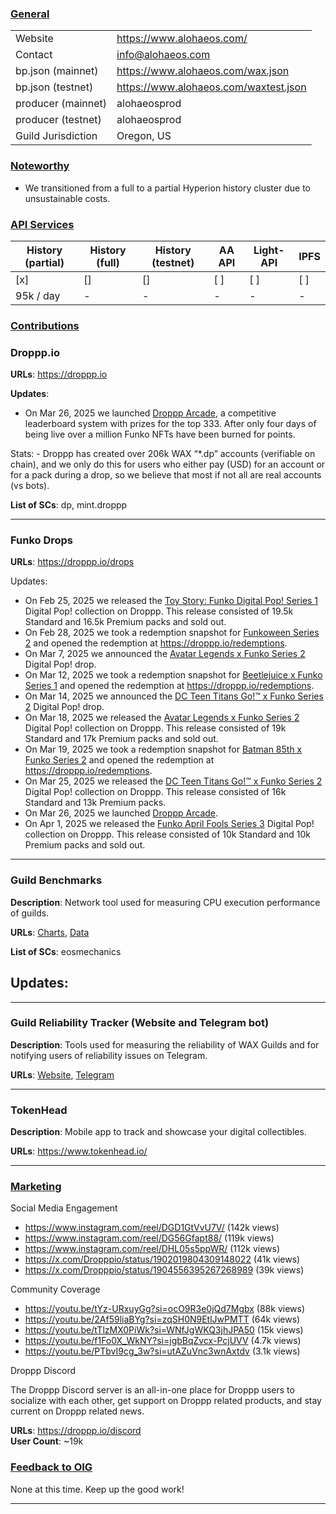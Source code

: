 ### <ins>General</ins>

|  |  |
| --- | --- |
| Website | https://www.alohaeos.com/ |
| Contact | info@alohaeos.com |
| bp.json (mainnet) | https://www.alohaeos.com/wax.json |
| bp.json (testnet) | https://www.alohaeos.com/waxtest.json |
| producer (mainnet) | alohaeosprod |
| producer (testnet) | alohaeosprod |
| Guild Jurisdiction | Oregon, US |

### <ins>Noteworthy</ins>

- We transitioned from a full to a partial Hyperion history cluster due to unsustainable costs.   


### <ins>API Services</ins>

| History (partial) | History (full) | History (testnet) | AA API | Light-API  | IPFS |
|--------|--------|--------|--------|--------|--------|
| [x] | [] | [] | [ ] | [ ] | [ ] |  [ ] |
| 95k / day | - | - | - | - |  - |


### <ins>Contributions</ins>

### Droppp.io

**URLs**: https://droppp.io

**Updates**: 

- On Mar 26, 2025 we launched [Droppp Arcade](https://droppp.io/arcade/), a competitive leaderboard system with prizes for the top 333. After only four days of being live over a million Funko NFTs have been burned for points.   

Stats: - Droppp has created over 206k WAX “*.dp” accounts (verifiable on chain), and we only do this for users who either pay (USD) for an account or for a pack during a drop, so we believe that most if not all are real accounts (vs bots).

**List of SCs**: dp, mint.droppp

-------------------------------------------------------------------------------------------

### Funko Drops

**URLs**: https://droppp.io/drops

Updates:

- On Feb 25, 2025 we released the [Toy Story: Funko Digital Pop! Series 1](https://droppp.io/drop/255/toy-story-series-1/) Digital Pop! collection on Droppp. This release consisted of 19.5k Standard and 16.5k Premium packs and sold out.   
- On Feb 28, 2025 we took a redemption snapshot for [Funkoween Series 2](https://droppp.io/drop/234/funkoween-series-2/) and opened the redemption at https://droppp.io/redemptions.   
- On Mar 7, 2025 we announced the [Avatar Legends x Funko Series 2](https://droppp.io/drop/258/avatar-legends-series-2/) Digital Pop! drop.   
- On Mar 12, 2025 we took a redemption snapshot for [Beetlejuice x Funko Series 1](https://droppp.io/drop/237/beetlejuice-series-1/) and opened the redemption at https://droppp.io/redemptions.   
- On Mar 14, 2025 we announced the [DC Teen Titans Go!™ x Funko Series 2](https://droppp.io/drop/261/dc-teen-titans-go-series-2/) Digital Pop! drop.   
- On Mar 18, 2025 we released the [Avatar Legends x Funko Series 2](https://droppp.io/drop/258/avatar-legends-series-2/) Digital Pop! collection on Droppp. This release consisted of 19k Standard and 17k Premium packs and sold out.   
- On Mar 19, 2025 we took a redemption snapshot for [Batman 85th x Funko Series 2](https://droppp.io/drop/240/batman-85th-series-2/) and opened the redemption at https://droppp.io/redemptions.   
- On Mar 25, 2025 we released the [DC Teen Titans Go!™ x Funko Series 2](https://droppp.io/drop/261/dc-teen-titans-go-series-2/) Digital Pop! collection on Droppp. This release consisted of 16k Standard and 13k Premium packs.   
- On Mar 26, 2025 we launched [Droppp Arcade](https://droppp.io/arcade/).
- On Apr 1, 2025 we released the [Funko April Fools Series 3](https://droppp.io/drop/264/funko-april-fools-series-3/) Digital Pop! collection on Droppp. This release consisted of 10k Standard and 10k Premium packs and sold out.   

-------------------------------------------------------------------------------------------

### Guild Benchmarks

**Description**: Network tool used for measuring CPU execution performance of guilds.   

**URLs**: [Charts](https://www.alohaeos.com/tools/benchmarks#networkId=11&timeframeId=4), [Data](https://wax.bloks.io/account/eosmechanics)

**List of SCs**: eosmechanics

**Updates**:
- 

---

### Guild Reliability Tracker (Website and Telegram bot)

**Description**: Tools used for measuring the reliability of WAX Guilds and for notifying users of reliability issues on Telegram.   

**URLs**: [Website](https://www.alohaeos.com/tools/reliability#networkId=11&timeframeId=10&sort=rank&sortDir=asc), [Telegram](https://t.me/WAX_Mainnet_Aloha_Tracker)


---

### TokenHead

**Description**: Mobile app to track and showcase your digital collectibles.   

**URLs**: https://www.tokenhead.io/

---

### <ins>Marketing</ins>

Social Media Engagement

-  https://www.instagram.com/reel/DGD1GtVvU7V/ (142k views)
-  https://www.instagram.com/reel/DG56Gfapt88/ (119k views)
-  https://www.instagram.com/reel/DHL05s5ppWR/ (112k views)
-  https://x.com/Dropppio/status/1902019804309148022 (41k views)
-  https://x.com/Dropppio/status/1904556395267268989 (39k views)

Community Coverage

- https://youtu.be/tYz-URxuyGg?si=ocO9R3e0jQd7Mgbx (88k views)
- https://youtu.be/2Af59liaBYg?si=zqSH0N9EtlJwPMTT (64k views)
- https://youtu.be/tTlzMX0PiWk?si=WNfJgWKQ3jhJPA50 (15k views)
- https://youtu.be/f1Fo0X_WkNY?si=jgbBqZvcx-PcjUVV (4.7k views)
- https://youtu.be/PTbvI9cg_3w?si=utAZuVnc3wnAxtdv (3.1k views)

Droppp Discord

The Droppp Discord server is an all-in-one place for Droppp users to socialize with each other, get support on Droppp related products, and stay current on Droppp related news.   

**URLs**: https://droppp.io/discord   
**User Count**: ~19k

### <ins>Feedback to OIG</ins>

None at this time. Keep up the good work!

----

